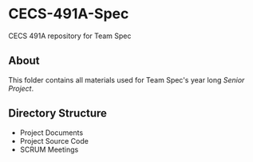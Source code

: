 # CECS-491A-Spec

CECS 491A repository for Team Spec

## About

This folder contains all materials used for Team Spec's year long _Senior Project_.

## Directory Structure

- Project Documents
- Project Source Code
- SCRUM Meetings
